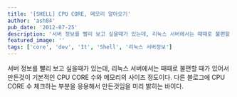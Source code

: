```yaml
---
title: '[SHELL] CPU CORE, 메모리 알아오기'
author: 'ash84'
pub_date: '2012-07-25'
description: '서버 정보를 빨리 보고 싶을때가 있는데, 리눅스 서버에서는 때때로 불편할 때가 있어서 만든것이 기본적인 CPU CORE 수와 메모리의 사이즈 정도이다. 다른 블로그에 CPU CORE 수 체크하는 부분을 응용해서 만든것임을 미리 밝히는 바이다.'
featured_image: ''
tags: ['core', 'dev', 'It', 'Shell', '리눅스 서버정보']
---
```



서버 정보를 빨리 보고 싶을때가 있는데, 리눅스 서버에서는 때때로 불편할 때가 있어서 만든것이 기본적인 CPU CORE 수와 메모리의 사이즈 정도이다. 다른 블로그에 CPU CORE 수 체크하는 부분을 응용해서 만든것임을 미리 밝히는 바이다. 

<script src="https://gist.github.com/3174514.js"></script>



